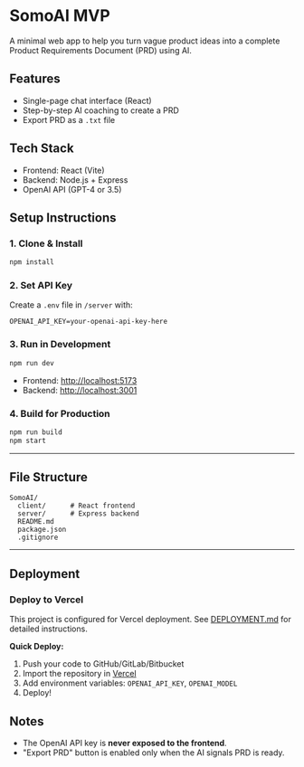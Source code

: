 # SomoAI MVP

A minimal web app to help you turn vague product ideas into a complete Product Requirements Document (PRD) using AI.

## Features
- Single-page chat interface (React)
- Step-by-step AI coaching to create a PRD
- Export PRD as a `.txt` file

## Tech Stack
- Frontend: React (Vite)
- Backend: Node.js + Express
- OpenAI API (GPT-4 or 3.5)

## Setup Instructions

### 1. Clone & Install
```bash
npm install
```

### 2. Set API Key
Create a `.env` file in `/server` with:
```
OPENAI_API_KEY=your-openai-api-key-here
```

### 3. Run in Development
```bash
npm run dev
```
- Frontend: [http://localhost:5173](http://localhost:5173)
- Backend: [http://localhost:3001](http://localhost:3001)

### 4. Build for Production
```bash
npm run build
npm start
```

---

## File Structure
```
SomoAI/
  client/      # React frontend
  server/      # Express backend
  README.md
  package.json
  .gitignore
```

---

## Deployment

### Deploy to Vercel

This project is configured for Vercel deployment. See [DEPLOYMENT.md](./DEPLOYMENT.md) for detailed instructions.

**Quick Deploy:**
1. Push your code to GitHub/GitLab/Bitbucket
2. Import the repository in [Vercel](https://vercel.com)
3. Add environment variables: `OPENAI_API_KEY`, `OPENAI_MODEL`
4. Deploy!

## Notes
- The OpenAI API key is **never exposed to the frontend**.
- "Export PRD" button is enabled only when the AI signals PRD is ready.
